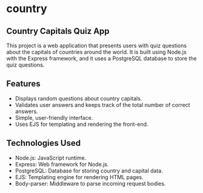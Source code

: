 # country
## Country Capitals Quiz App
This project is a web application that presents users with quiz questions about the capitals of countries around the world. It is built using Node.js with the Express framework, and it uses a PostgreSQL database to store the quiz questions.

## Features
* Displays random questions about country capitals.
* Validates user answers and keeps track of the total number of correct answers.
* Simple, user-friendly interface.
* Uses EJS for templating and rendering the front-end.
## Technologies Used
* Node.js: JavaScript runtime.
* Express: Web framework for Node.js.
* PostgreSQL: Database for storing country and capital data.
* EJS: Templating engine for rendering HTML pages.
* Body-parser: Middleware to parse incoming request bodies.
